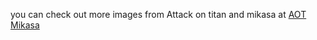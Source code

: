 you can check out more images from Attack on titan and mikasa at [AOT Mikasa](https://www.google.com/search?sxsrf=APq-WBtjEKthF4zmH83vWKoJUjh2fn1_Eg:1644152498670&source=univ&tbm=isch&q=aot+images&fir=t0-1Xu06e3eVXM%252CInUdrL8F09FSDM%252C_%253BU0xDj4MpHkqMoM%252CD-1GwqPKwXUqkM%252C_%253BpM0nAl225GA7GM%252CMumMCo-_X9hvhM%252C_%253BYedWws5oGq_i4M%252CMhrIdfLB4KTpCM%252C_%253Bacy6KFzx4bxvqM%252CbPTbXX3dTZSG4M%252C_%253BDhCLWaPbNzMQoM%252CUN6_WzfEPaHk4M%252C_%253Bi6_YcaCdFyvlaM%252CZD7NfZBKfodGjM%252C_%253BRbZ9kroC0etSzM%252CQnd0PbirHR6S_M%252C_%253B4jK630DfwpvbqM%252CInUdrL8F09FSDM%252C_%253Ba1QOZ4LiWtq8CM%252CQHDjPsYcjfLpoM%252C_%253ByoU8_eZ3SRBYHM%252CvXhVNs753Lr7DM%252C_%253BUtLlJP-GO05yPM%252CpMSlVB9CCD4X7M%252C_%253B7bi8e6StoW5VAM%252CX1wQtqtv0N81WM%252C_%253BiTmXkAW7Zm58fM%252CL4QPCOin1p4ftM%252C_%253BAGWnh3EB3wkI6M%252CZc3VUbqE9H3_ZM%252C_&usg=AI4_-kStt5aq9WFh01s5t8wLhRQ_UcjFYw&sa=X&ved=2ahUKEwixwY6tkev1AhUj5nMBHSu-AxYQsAR6BAgFEAM&biw=1144&bih=897)
